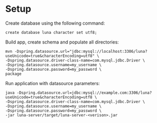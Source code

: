 Setup
=====

Create database using the following command:

```
create database luna character set utf8;
```

Build app, create schema and populate all directories:

```
mvn -Dspring.datasource.url="jdbc:mysql://localhost:3306/luna?useUnicode=true&characterEncoding=utf8" \
-Dspring.datasource.driver-class-name=com.mysql.jdbc.Driver \
-Dspring.datasource.username=my_username \
-Dspring.datasource.password=my_password \
package
```

Run application with datasource parameters:

```
java -Dspring.datasource.url=jdbc:mysql://example.com:3306/luna?useUnicode=true&characterEncoding=utf8 \
-Dspring.datasource.driver-class-name=com.mysql.jdbc.Driver \
-Dspring.datasource.username=my_username \
-Dspring.datasource.password=my_password \
-jar luna-server/target/luna-server-<verison>.jar
```